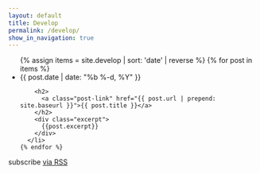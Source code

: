 ```yaml
---
layout: default
title: Develop
permalink: /develop/
show_in_navigation: true
---
```


<div class="home">  

  <ul class="post-list">    
  	{% assign items = site.develop | sort: 'date' | reverse %}
    {% for post in items %}
      <li>
        <span class="post-meta">{{ post.date | date: "%b %-d, %Y" }}</span>

        <h2>
          <a class="post-link" href="{{ post.url | prepend: site.baseurl }}">{{ post.title }}</a>
        </h2>
        <div class="excerpt">
          {{post.excerpt}}
        </div>
      </li>
    {% endfor %}
  </ul>

  <p class="rss-subscribe">subscribe <a href="{{ "/feed.xml" | prepend: site.baseurl }}" target="_blank" class='subscribe'>via RSS</a></p>

</div>
